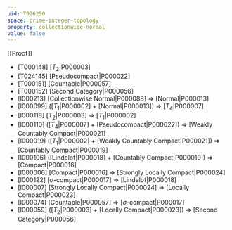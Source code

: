 ```yaml
---
uid: T026250
space: prime-integer-topology
property: collectionwise-normal
value: false
---
```

[[Proof]]

* [T000148] [$T_2$|P000003]
* [T024145] [Pseudocompact|P000022]
* [T000151] [Countable|P000057]
* [T000152] [Second Category|P000056]
* [I000213] [Collectionwise Normal|P000088] => [Normal|P000013]
* [I000099] ([$T_1$|P000002] + [Normal|P000013]) => [$T_4$|P000007]
* [I000118] [$T_2$|P000003] => [$T_1$|P000002]
* [I000110] ([$T_4$|P000007] + [Pseudocompact|P000022]) => [Weakly Countably Compact|P000021]
* [I000019] ([$T_1$|P000002] + [Weakly Countably Compact|P000021]) => [Countably Compact|P000019]
* [I000106] ([Lindelof|P000018] + [Countably Compact|P000019]) => [Compact|P000016]
* [I000006] [Compact|P000016] => [Strongly Locally Compact|P000024]
* [I000122] [$\sigma$-compact|P000017] => [Lindelof|P000018]
* [I000007] [Strongly Locally Compact|P000024] => [Locally Compact|P000023]
* [I000074] [Countable|P000057] => [$\sigma$-compact|P000017]
* [I000059] ([$T_2$|P000003] + [Locally Compact|P000023]) => [Second Category|P000056]

